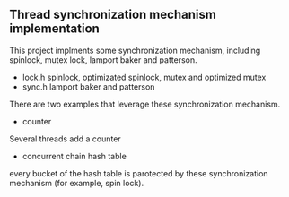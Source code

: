 ## Thread synchronization mechanism implementation
This project implments some synchronization mechanism, including spinlock, mutex lock, lamport baker and patterson.
- lock.h spinlock, optimizated spinlock, mutex and optimized mutex
- sync.h lamport baker and patterson

There are two examples that leverage these synchronization mechanism. 

- counter

Several threads add a counter

- concurrent chain hash table

every bucket of the hash table is parotected by these synchronization mechanism (for example, spin lock).

